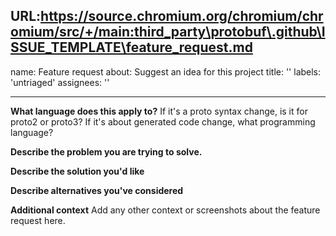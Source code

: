 URL:https://source.chromium.org/chromium/chromium/src/+/main:third_party\protobuf\.github\ISSUE_TEMPLATE\feature_request.md
---
name: Feature request
about: Suggest an idea for this project
title: ''
labels: 'untriaged'
assignees: ''

---

<!--

NOTE: this form is for feature requests (including cleanup requests) only. For questions or troubleshooting, please see the protobuf mailing list: https://groups.google.com/forum/#!forum/protobuf

-->


**What language does this apply to?**
If it's a proto syntax change, is it for proto2 or proto3?
If it's about generated code change, what programming language?

**Describe the problem you are trying to solve.**

**Describe the solution you'd like**

**Describe alternatives you've considered**

**Additional context**
Add any other context or screenshots about the feature request here.
